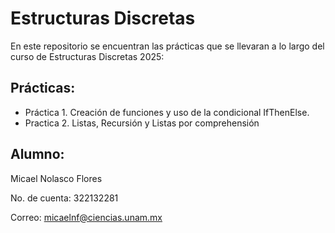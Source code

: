 # Estructuras Discretas
En este repositorio se encuentran las prácticas que se llevaran a lo largo del curso
de Estructuras Discretas 2025:
## Prácticas:
* Práctica 1. Creación de funciones y uso de la condicional IfThenElse.
* Practica 2. Listas, Recursión y Listas por comprehensión

## Alumno:
Micael Nolasco Flores

No. de cuenta: 322132281

Correo: micaelnf@ciencias.unam.mx
